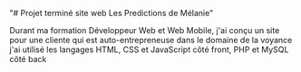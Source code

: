 "# Projet terminé site web Les Predictions de Mélanie" 

Durant ma formation Développeur Web et Web Mobile, j'ai conçu un site pour une cliente qui est auto-entrepreneuse dans le domaine de la voyance j'ai utilisé les langages HTML, CSS et JavaScript côté front, PHP et MySQL côté back
